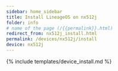 ```yaml
---
sidebar: home_sidebar
title: Install LineageOS on nx512j
folder: info
# name of the page (/{{permalink}}.html)
redirect_from: nx512j_install.html
permalink: /devices/nx512j/install
device: nx512j
---
```

{% include templates/device_install.md %}
